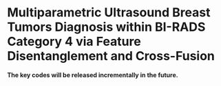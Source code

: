 # Multiparametric Ultrasound Breast Tumors  Diagnosis within BI-RADS Category 4 via  Feature Disentanglement and Cross-Fusion
**The key codes will be released incrementally in the future.**

